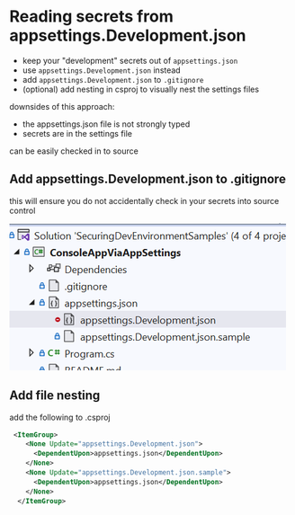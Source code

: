 # Reading secrets from appsettings.Development.json

- keep your "development" secrets out of `appsettings.json` 
- use `appsettings.Development.json` instead
- add `appsettings.Development.json` to `.gitignore`
- (optional) add nesting in csproj to visually nest the settings files



downsides of this approach:
- the appsettings.json file is not strongly typed
- secrets are in the settings file


can be easily checked in to source

## Add appsettings.Development.json to .gitignore

this will ensure you do not accidentally check in your secrets into source control

![Appsettings Gitignore](appsettings-gitignore.png)

## Add file nesting 

add the following to .csproj

```xml
 <ItemGroup>
    <None Update="appsettings.Development.json">
      <DependentUpon>appsettings.json</DependentUpon>
    </None>
    <None Update="appsettings.Development.json.sample">
      <DependentUpon>appsettings.json</DependentUpon>
    </None>
  </ItemGroup>
  ```